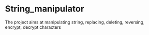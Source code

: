 # String_manipulator
The project aims at manipulating string, replacing, deleting, reversing, encrypt, decrypt characters
